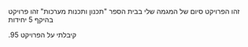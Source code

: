 זהו הפרויקט סיום של המגמה שלי בבית הספר "תכנון ותכנות מערכות" זהו פרויקט בהיקף 5 יחידות

.קיבלתי על הפרויקט 95
